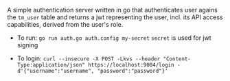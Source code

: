 
A simple authentication server written in go that authenticates user agains the `tm_user` table and returns a jwt representing the user, incl. its API access capabilities, derived from the user's role.

* To run:
`go run auth.go auth.config my-secret`
`secret` is used for jwt signing

* To login:
`curl --insecure -X POST -Lkvs --header "Content-Type:application/json" https://localhost:9004/login -d'{"username":"username", "password":"password"}'`

